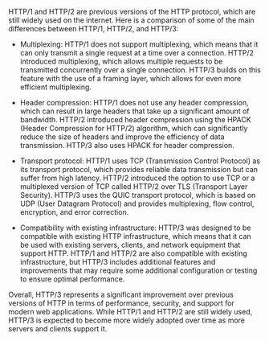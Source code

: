 
HTTP/1 and HTTP/2 are previous versions of the HTTP protocol, which are still widely used on the internet. Here is a comparison of some of the main differences between HTTP/1, HTTP/2, and HTTP/3:

-   Multiplexing: HTTP/1 does not support multiplexing, which means that it can only transmit a single request at a time over a connection. HTTP/2 introduced multiplexing, which allows multiple requests to be transmitted concurrently over a single connection. HTTP/3 builds on this feature with the use of a framing layer, which allows for even more efficient multiplexing.
    
-   Header compression: HTTP/1 does not use any header compression, which can result in large headers that take up a significant amount of bandwidth. HTTP/2 introduced header compression using the HPACK (Header Compression for HTTP/2) algorithm, which can significantly reduce the size of headers and improve the efficiency of data transmission. HTTP/3 also uses HPACK for header compression.
    
-   Transport protocol: HTTP/1 uses TCP (Transmission Control Protocol) as its transport protocol, which provides reliable data transmission but can suffer from high latency. HTTP/2 introduced the option to use TCP or a multiplexed version of TCP called HTTP/2 over TLS (Transport Layer Security). HTTP/3 uses the QUIC transport protocol, which is based on UDP (User Datagram Protocol) and provides multiplexing, flow control, encryption, and error correction.
    
-   Compatibility with existing infrastructure: HTTP/3 was designed to be compatible with existing HTTP infrastructure, which means that it can be used with existing servers, clients, and network equipment that support HTTP. HTTP/1 and HTTP/2 are also compatible with existing infrastructure, but HTTP/3 includes additional features and improvements that may require some additional configuration or testing to ensure optimal performance.
    

Overall, HTTP/3 represents a significant improvement over previous versions of HTTP in terms of performance, security, and support for modern web applications. While HTTP/1 and HTTP/2 are still widely used, HTTP/3 is expected to become more widely adopted over time as more servers and clients support it.